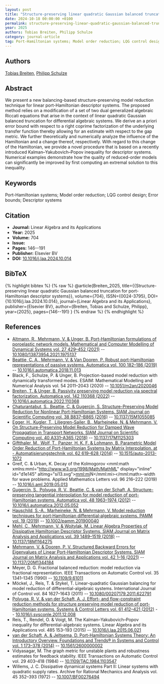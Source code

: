 ```yaml
---
layout: post
title: "Structure-preserving linear quadratic Gaussian balanced truncation for port-Hamiltonian descriptor systems"
date: 2024-10-18 00:00:00 +0100
permalink: structure-preserving-linear-quadratic-gaussian-balanced-truncation-for-port-hamiltonian-descriptor-systems
year: 2025
authors: Tobias Breiten, Philipp Schulze
category: journal-article
tag: Port-Hamiltonian systems; Model order reduction; LQG control design; Error bounds; Descriptor systems
---
```

 
## Authors
[Tobias Breiten](authors/tobias-breiten), [Philipp Schulze](authors/philipp-schulze)
 
## Abstract
We present a new balancing-based structure-preserving model reduction technique for linear port-Hamiltonian descriptor systems. The proposed method relies on a modification of a set of two dual generalized algebraic Riccati equations that arise in the context of linear quadratic Gaussian balanced truncation for differential algebraic systems. We derive an a priori error bound with respect to a right coprime factorization of the underlying transfer function thereby allowing for an estimate with respect to the gap metric. We further theoretically and numerically analyze the influence of the Hamiltonian and a change thereof, respectively. With regard to this change of the Hamiltonian, we provide a novel procedure that is based on a recently introduced Kalman–Yakubovich–Popov inequality for descriptor systems. Numerical examples demonstrate how the quality of reduced-order models can significantly be improved by first computing an extremal solution to this inequality.
 
## Keywords
Port-Hamiltonian systems; Model order reduction; LQG control design; Error bounds; Descriptor systems
 
## Citation
- **Journal:** Linear Algebra and its Applications
- **Year:** 2025
- **Volume:** 704
- **Issue:** 
- **Pages:** 146--191
- **Publisher:** Elsevier BV
- **DOI:** [10.1016/j.laa.2024.10.014](https://doi.org/10.1016/j.laa.2024.10.014)
 
## BibTeX
{% highlight bibtex %}
{% raw %}
@article{Breiten_2025,
  title={{Structure-preserving linear quadratic Gaussian balanced truncation for port-Hamiltonian descriptor systems}},
  volume={704},
  ISSN={0024-3795},
  DOI={10.1016/j.laa.2024.10.014},
  journal={Linear Algebra and its Applications},
  publisher={Elsevier BV},
  author={Breiten, Tobias and Schulze, Philipp},
  year={2025},
  pages={146--191}
}
{% endraw %}
{% endhighlight %}
 
## References
- [Altmann, R., Mehrmann, V. & Unger, B. Port-Hamiltonian formulations of poroelastic network models. Mathematical and Computer Modelling of Dynamical Systems vol. 27 429–452 (2021)](port-hamiltonian-formulations-of-poroelastic-network-models) -- [10.1080/13873954.2021.1975137](https://doi.org/10.1080/13873954.2021.1975137)
- [Beattie, C. A., Mehrmann, V. & Van Dooren, P. Robust port-Hamiltonian representations of passive systems. Automatica vol. 100 182–186 (2019)](robust-port-hamiltonian-representations-of-passive-systems) -- [10.1016/j.automatica.2018.11.013](https://doi.org/10.1016/j.automatica.2018.11.013)
- Black, F., Schulze, P. & Unger, B. Projection-based model reduction with dynamically transformed modes. ESAIM: Mathematical Modelling and Numerical Analysis vol. 54 2011–2043 (2020) -- [10.1051/m2an/2020046](https://doi.org/10.1051/m2an/2020046)
- [Breiten, T. & Unger, B. Passivity preserving model reduction via spectral factorization. Automatica vol. 142 110368 (2022)](passivity-preserving-model-reduction-via-spectral-factorization) -- [10.1016/j.automatica.2022.110368](https://doi.org/10.1016/j.automatica.2022.110368)
- [Chaturantabut, S., Beattie, C. & Gugercin, S. Structure-Preserving Model Reduction for Nonlinear Port-Hamiltonian Systems. SIAM Journal on Scientific Computing vol. 38 B837–B865 (2016)](structure-preserving-model-reduction-for-nonlinear-port-hamiltonian-systems) -- [10.1137/15M1055085](https://doi.org/10.1137/15M1055085)
- [Egger, H., Kugler, T., Liljegren-Sailer, B., Marheineke, N. & Mehrmann, V. On Structure-Preserving Model Reduction for Damped Wave Propagation in Transport Networks. SIAM Journal on Scientific Computing vol. 40 A331–A365 (2018)](on-structure-preserving-model-reduction-for-damped-wave-propagation-in-transport-networks) -- [10.1137/17M1125303](https://doi.org/10.1137/17M1125303)
- [Giftthaler, M., Wolf, T., Panzer, H. K. F. & Lohmann, B. Parametric Model Order Reduction of Port-Hamiltonian Systems by Matrix Interpolation. at - Automatisierungstechnik vol. 62 619–628 (2014)](parametric-model-order-reduction-of-port-hamiltonian-systems-by-matrix-interpolation) -- [10.1515/auto-2013-1072](https://doi.org/10.1515/auto-2013-1072)
- Greif, C. & Urban, K. Decay of the Kolmogorov <mml:math xmlns:mml="http://www.w3.org/1998/Math/MathML" display="inline" id="d1e145" altimg="si13.svg"><mml:mi>N</mml:mi></mml:math>-width for wave problems. Applied Mathematics Letters vol. 96 216–222 (2019) -- [10.1016/j.aml.2019.05.013](https://doi.org/10.1016/j.aml.2019.05.013)
- [Gugercin, S., Polyuga, R. V., Beattie, C. & van der Schaft, A. Structure-preserving tangential interpolation for model reduction of port-Hamiltonian systems. Automatica vol. 48 1963–1974 (2012)](structure-preserving-tangential-interpolation-for-model-reduction-of-port-hamiltonian-systems) -- [10.1016/j.automatica.2012.05.052](https://doi.org/10.1016/j.automatica.2012.05.052)
- [Hauschild, S.-A., Marheineke, N. & Mehrmann, V. Model reduction techniques for port‐Hamiltonian differential‐algebraic systems. PAMM vol. 19 (2019)](model-reduction-techniques-for-port-hamiltonian-differential-algebraic-systems) -- [10.1002/pamm.201900040](https://doi.org/10.1002/pamm.201900040)
- [Mehl, C., Mehrmann, V. & Wojtylak, M. Linear Algebra Properties of Dissipative Hamiltonian Descriptor Systems. SIAM Journal on Matrix Analysis and Applications vol. 39 1489–1519 (2018)](linear-algebra-properties-of-dissipative-hamiltonian-descriptor-systems) -- [10.1137/18M1164275](https://doi.org/10.1137/18M1164275)
- [Mehrmann, V. & Dooren, P. V. Structured Backward Errors for Eigenvalues of Linear Port-Hamiltonian Descriptor Systems. SIAM Journal on Matrix Analysis and Applications vol. 42 1–16 (2021)](structured-backward-errors-for-eigenvalues-of-linear-port-hamiltonian-descriptor-systems) -- [10.1137/20M1344184](https://doi.org/10.1137/20M1344184)
- Meyer, D. G. Fractional balanced reduction: model reduction via fractional representation. IEEE Transactions on Automatic Control vol. 35 1341–1345 (1990) -- [10.1109/9.61011](https://doi.org/10.1109/9.61011)
- Möckel, J., Reis, T. & Stykel, T. Linear-quadratic Gaussian balancing for model reduction of differential-algebraic systems. International Journal of Control vol. 84 1627–1643 (2011) -- [10.1080/00207179.2011.622791](https://doi.org/10.1080/00207179.2011.622791)
- [Polyuga, R. V. & van der Schaft, A. J. Effort- and flow-constraint reduction methods for structure preserving model reduction of port-Hamiltonian systems. Systems &amp; Control Letters vol. 61 412–421 (2012)](effort-and-flow-constraint-reduction-methods-for-structure-preserving-model-reduction-of-port-hamiltonian-systems) -- [10.1016/j.sysconle.2011.12.008](https://doi.org/10.1016/j.sysconle.2011.12.008)
- Reis, T., Rendel, O. & Voigt, M. The Kalman–Yakubovich–Popov inequality for differential-algebraic systems. Linear Algebra and its Applications vol. 485 153–193 (2015) -- [10.1016/j.laa.2015.06.021](https://doi.org/10.1016/j.laa.2015.06.021)
- [van der Schaft, A. & Jeltsema, D. Port-Hamiltonian Systems Theory: An Introductory Overview. Foundations and Trends® in Systems and Control vol. 1 173–378 (2014)](port-hamiltonian-systems-theory-an-introductory-overview-journal) -- [10.1561/2600000002](https://doi.org/10.1561/2600000002)
- Vidyasagar, M. The graph metric for unstable plants and robustness estimates for feedback stability. IEEE Transactions on Automatic Control vol. 29 403–418 (1984) -- [10.1109/TAC.1984.1103547](https://doi.org/10.1109/TAC.1984.1103547)
- Willems, J. C. Dissipative dynamical systems Part II: Linear systems with quadratic supply rates. Archive for Rational Mechanics and Analysis vol. 45 352–393 (1972) -- [10.1007/BF00276494](https://doi.org/10.1007/BF00276494)

